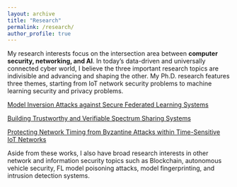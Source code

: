 ```yaml
---
layout: archive
title: "Research"
permalink: /research/
author_profile: true
---
```


My research interests focus on the intersection area between **computer security, networking, and AI**. In today’s data-driven and universally connected cyber world, I believe the three important research topics are indivisible and advancing and shaping the other. My Ph.D. research features three themes, starting from IoT network security problems to machine learning security and privacy problems.

[Model Inversion Attacks against Secure Federated Learning Systems](https://shishishi123.github.io/research/FL-Privacy/)

[Building Trustworthy and Verifiable Spectrum Sharing Systems](https://shishishi123.github.io/research/SAS-Security/)

[Protecting Network Timing from Byzantine Attacks within Time-Sensitive IoT Networks](https://shishishi123.github.io/research/IoT-Security/)

Aside from these works, I also have broad research interests in other network and information security topics such as Blockchain, autonomous vehicle security, FL model poisoning attacks, model fingerprinting, and intrusion detection systems. 
